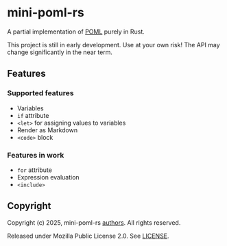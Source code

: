 mini-poml-rs
===
A partial implementation of [POML](https://microsoft.github.io/poml/) purely in Rust.

This project is still in early development. Use at your own risk! The API may change significantly in the near term.

## Features 
### Supported features
* Variables
* `if` attribute
* `<let>` for assigning values to variables 
* Render as Markdown
* `<code>` block

### Features in work
* `for` attribute
* Expression evaluation
* `<include>`

## Copyright
Copyright (c) 2025, mini-poml-rs [authors](AUTHORS). All rights reserved. 

Released under Mozilla Public License 2.0. See [LICENSE](LICENSE).

